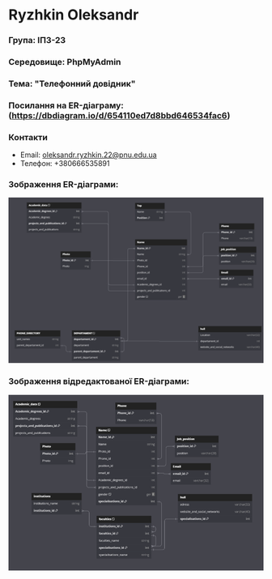 #  Ryzhkin Oleksandr

### Група: ІПЗ-23

### Середовище: PhpMyAdmin

### Тема: "Телефонний довідник"


### Посилання на ER-діаграму: (https://dbdiagram.io/d/654110ed7d8bbd646534fac6)

### Контакти
- Email: oleksandr.ryzhkin.22@pnu.edu.ua
- Телефон: +380666535891
### Зображення ER-діаграми:
![діаграма](diagram.png)

### Зображення відредактованої ER-діаграми:
![діаграма](diagram1.png)
